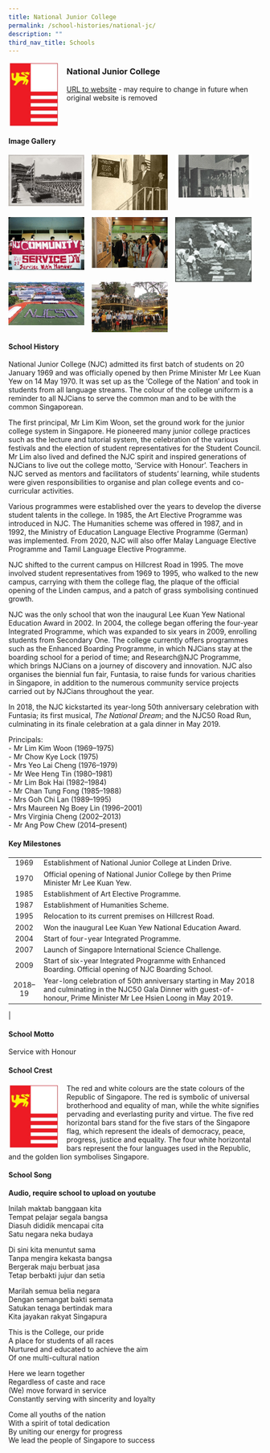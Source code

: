 ```yaml
---
title: National Junior College
permalink: /school-histories/national-jc/
description: ""
third_nav_title: Schools
---
```

<img src="/images/njc1.jpg" style="width:20%;margin-right:15px;" align = "left">

### **National Junior College**
[URL to website](https://nationaljc.moe.edu.sg/) - may require to change in future when original website is removed

<br clear="left">

#### **Image Gallery**

<p><a href="https://d1yxymztqoj7qn.amplifyapp.com/images/njc2.jpg">  
<img src="/images/njc2.jpg" style="width:30%;margin-right:15px;" align = "left">
</a></p>

<p><a href="https://d1yxymztqoj7qn.amplifyapp.com/images/njc3.jpg">  
<img src="/images/njc3.jpg" style="width:30%;margin-right:15px;" align = "left">
</a></p>

<p><a href="https://d1yxymztqoj7qn.amplifyapp.com/images/njc4.jpg">  
<img src="/images/njc4.jpg" style="width:30%;margin-right:15px;" align = "left">
</a></p>

<br clear="left">

<p><a href="https://d1yxymztqoj7qn.amplifyapp.com/images/njc5.jpg">  
<img src="/images/njc5.jpg" style="width:30%;margin-right:15px;" align = "left">
</a></p>

<p><a href="https://d1yxymztqoj7qn.amplifyapp.com/images/njc6.jpg">  
<img src="/images/njc6.jpg" style="width:30%;margin-right:15px;" align = "left">
</a></p>

<p><a href="https://d1yxymztqoj7qn.amplifyapp.com/images/njc7.jpg">  
<img src="/images/njc7.jpg" style="width:30%;margin-right:15px;" align = "left">
</a></p>


<p><a href="https://d1yxymztqoj7qn.amplifyapp.com/images/njc8.jpg">  
<img src="/images/njc8.jpg" style="width:30%;margin-right:15px;" align = "left">
</a></p>

<p><a href="https://d1yxymztqoj7qn.amplifyapp.com/images/njc9.jpg">  
<img src="/images/njc9.jpg" style="width:30%;margin-right:15px;" align = "left">
</a></p>

<br clear="left">

#### **School History**
National Junior College (NJC) admitted its first batch of students on 20 January 1969 and was officially opened by then Prime Minister Mr Lee Kuan Yew on 14 May 1970. It was set up as the ‘College of the Nation’ and took in students from all language streams. The colour of the college uniform is a reminder to all NJCians to serve the common man and to be with the common Singaporean.

The first principal, Mr Lim Kim Woon, set the ground work for the junior college system in Singapore. He pioneered many junior college practices such as the lecture and tutorial system, the celebration of the various festivals and the election of student representatives for the Student Council. Mr Lim also lived and defined the NJC spirit and inspired generations of NJCians to live out the college motto, ‘Service with Honour’. Teachers in NJC served as mentors and facilitators of students’ learning, while students were given responsibilities to organise and plan college events and co-curricular activities.

Various programmes were established over the years to develop the diverse student talents in the college. In 1985, the Art Elective Programme was introduced in NJC. The Humanities scheme was offered in 1987, and in 1992, the Ministry of Education Language Elective Programme (German) was implemented. From 2020, NJC will also offer Malay Language Elective Programme and Tamil Language Elective Programme.

NJC shifted to the current campus on Hillcrest Road in 1995. The move involved student representatives from 1969 to 1995, who walked to the new campus, carrying with them the college flag, the plaque of the official opening of the Linden campus, and a patch of grass symbolising continued growth.

NJC was the only school that won the inaugural Lee Kuan Yew National Education Award in 2002. In 2004, the college began offering the four-year Integrated Programme, which was expanded to six years in 2009, enrolling students from Secondary One. The college currently offers programmes such as the Enhanced Boarding Programme, in which NJCians stay at the boarding school for a period of time; and Research@NJC Programme, which brings NJCians on a journey of discovery and innovation. NJC also organises the biennial fun fair, Funtasia, to raise funds for various charities in Singapore, in addition to the numerous community service projects carried out by NJCians throughout the year.

In 2018, the NJC kickstarted its year-long 50th anniversary celebration with Funtasia; its first musical, _The National Dream_; and the NJC50 Road Run, culminating in its finale celebration at a gala dinner in May 2019.

Principals:<br>
\- Mr Lim Kim Woon (1969–1975)<br>
\- Mr Chow Kye Lock (1975)<br>
\- Mrs Yeo Lai Cheng (1976–1979)<br>
\- Mr Wee Heng Tin (1980–1981)<br>
\- Mr Lim Bok Hai (1982–1984)<br>
\- Mr Chan Tung Fong (1985–1988)<br>
\- Mrs Goh Chi Lan (1989–1995)<br>
\- Mrs Maureen Ng Boey Lin (1996–2001)<br>
\- Mrs Virginia Cheng (2002–2013)<br>
\- Mr Ang Pow Chew (2014–present)

#### **Key Milestones**

|  |  |
|:---:|---|
| 1969 | Establishment of National Junior College at Linden Drive. |
| 1970 | Official opening of National Junior College by then Prime Minister Mr Lee Kuan Yew. |
| 1985 | Establishment of Art Elective Programme. |
| 1987 | Establishment of Humanities Scheme. |
| 1995 | Relocation to its current premises on Hillcrest Road. |
| 2002 | Won the inaugural Lee Kuan Yew National Education Award. |
| 2004 | Start of four-year Integrated Programme. |
| 2007 | Launch of Singapore International Science Challenge. |
| 2009 | Start of six-year Integrated Programme with Enhanced Boarding. Official opening of NJC Boarding School. |
| 2018–19 | Year-long celebration of 50th anniversary starting in May 2018 and culminating in the NJC50 Gala Dinner with guest-of-honour, Prime Minister Mr Lee Hsien Loong in May 2019. |
|

#### **School Motto**
Service with Honour

#### **School Crest**
<img src="/images/njc1.jpg" style="width:20%;margin-right:15px;" align = "left">

The red and white colours are the state colours of the Republic of Singapore. The red is symbolic of universal brotherhood and equality of man, while the white signifies pervading and everlasting purity and virtue. The five red horizontal bars stand for the five stars of the Singapore flag, which represent the ideals of democracy, peace, progress, justice and equality. The four white horizontal bars represent the four languages used in the Republic, and the golden lion symbolises Singapore.

#### **School Song**
**Audio, require school to upload on youtube**

Inilah maktab banggaan kita<br>
Tempat pelajar segala bangsa<br>
Diasuh dididik mencapai cita<br>
Satu negara neka budaya

Di sini kita menuntut sama<br>
Tanpa mengira kekasta bangsa<br>
Bergerak maju berbuat jasa<br>
Tetap berbakti jujur dan setia

Marilah semua belia negara<br>
Dengan semangat bakti semata<br>
Satukan tenaga bertindak mara<br>
Kita jayakan rakyat Singapura

This is the College, our pride<br>
A place for students of all races<br>
Nurtured and educated to achieve the aim<br>
Of one multi-cultural nation

Here we learn together<br>
Regardless of caste and race<br>
(We) move forward in service<br>
Constantly serving with sincerity and loyalty

Come all youths of the nation<br>
With a spirit of total dedication<br>
By uniting our energy for progress<br>
We lead the people of Singapore to success